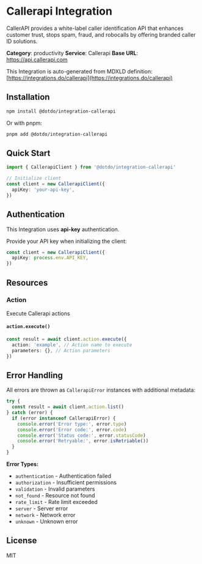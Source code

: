 # Callerapi Integration

CallerAPI provides a white-label caller identification API that enhances customer trust, stops spam, fraud, and robocalls by offering branded caller ID solutions.

**Category**: productivity
**Service**: Callerapi
**Base URL**: https://api.callerapi.com

This Integration is auto-generated from MDXLD definition: [https://integrations.do/callerapi](https://integrations.do/callerapi)

## Installation

```bash
npm install @dotdo/integration-callerapi
```

Or with pnpm:

```bash
pnpm add @dotdo/integration-callerapi
```

## Quick Start

```typescript
import { CallerapiClient } from '@dotdo/integration-callerapi'

// Initialize client
const client = new CallerapiClient({
  apiKey: 'your-api-key',
})
```

## Authentication

This Integration uses **api-key** authentication.

Provide your API key when initializing the client:

```typescript
const client = new CallerapiClient({
  apiKey: process.env.API_KEY,
})
```

## Resources

### Action

Execute Callerapi actions

#### `action.execute()`

```typescript
const result = await client.action.execute({
  action: 'example', // Action name to execute
  parameters: {}, // Action parameters
})
```

## Error Handling

All errors are thrown as `CallerapiError` instances with additional metadata:

```typescript
try {
  const result = await client.action.list()
} catch (error) {
  if (error instanceof CallerapiError) {
    console.error('Error type:', error.type)
    console.error('Error code:', error.code)
    console.error('Status code:', error.statusCode)
    console.error('Retryable:', error.isRetriable())
  }
}
```

**Error Types:**

- `authentication` - Authentication failed
- `authorization` - Insufficient permissions
- `validation` - Invalid parameters
- `not_found` - Resource not found
- `rate_limit` - Rate limit exceeded
- `server` - Server error
- `network` - Network error
- `unknown` - Unknown error

## License

MIT
